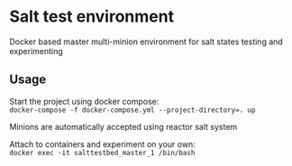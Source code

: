 # Salt test environment
Docker based master multi-minion environment for salt states testing and experimenting

## Usage
Start the project using docker compose:  
`docker-compose -f docker-compose.yml --project-directory=. up`
 
Minions are automatically accepted using reactor salt system

Attach to containers and experiment on your own:  
`docker exec -it salttestbed_master_1 /bin/bash`